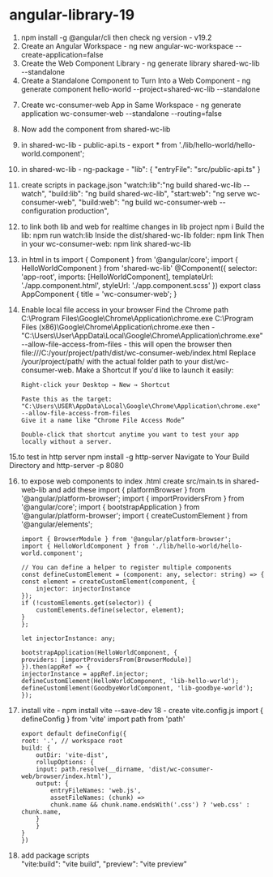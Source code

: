 # angular-library-19

1. npm install -g @angular/cli then check ng version - v19.2
2. Create an Angular Workspace - ng new angular-wc-workspace --create-application=false
3. Create the Web Component Library - ng generate library shared-wc-lib --standalone
4. Create a Standalone Component to Turn Into a Web Component - ng generate component hello-world --project=shared-wc-lib --standalone
<!-- optional - 5. Create a Custom Bootstrap File for Web Component - src/bootstrap.ts 
        import { importProvidersFrom, inject } from '@angular/core';
        import { bootstrapApplication, createCustomElement } from '@angular/platform-browser';
        import { HelloWorldComponent } from './lib/hello-world/hello-world.component';
        import { BrowserAnimationsModule } from '@angular/platform-browser/animations';

        bootstrapApplication(HelloWorldComponent, {
        providers: [importProvidersFrom(BrowserAnimationsModule)],
        }).then(() => {
        const el = createCustomElement(HelloWorldComponent, {
            injector: inject(Injector),
        });
        customElements.define('hello-world', el);
        });
6. Update Library Build Options to Bundle as Web Component 
{
  "$schema": "../../node_modules/ng-packagr/ng-package.schema.json",
  "dest": "../../dist/shared-wc-lib",
  "lib": {
    "entryFile": "src/bootstrap.ts"
  }
} -->
7. Create wc-consumer-web App in Same Workspace - ng generate application wc-consumer-web --standalone --routing=false
8. Now add the component from shared-wc-lib
9. in shared-wc-lib - public-api.ts - export * from './lib/hello-world/hello-world.component';
10. in shared-wc-lib - ng-package -
"lib": {
    "entryFile": "src/public-api.ts"
}

11. create scripts in package.json
    "watch:lib":"ng build shared-wc-lib --watch",
    "build:lib": "ng build shared-wc-lib",
    "start:web": "ng serve wc-consumer-web",
    "build:web": "ng build wc-consumer-web --configuration production",
12. to link both lib and web for realtime changes in lib project 
    npm i 
    Build the lib: npm run watch:lib
    Inside the dist/shared-wc-lib folder:
    npm link
    Then in your wc-consumer-web:
    npm link shared-wc-lib
13. 
    in html
    <lib-hello-world></lib-hello-world>
    in ts 
    import { Component } from '@angular/core';
    import { HelloWorldComponent } from 'shared-wc-lib'
    @Component({
    selector: 'app-root',
    imports: [HelloWorldComponent],
    templateUrl: './app.component.html',
    styleUrl: './app.component.scss'
    })
    export class AppComponent {
    title = 'wc-consumer-web';
    }

14. Enable local file access in your browser
    Find the Chrome path 
        C:\Program Files\Google\Chrome\Application\chrome.exe
        C:\Program Files (x86)\Google\Chrome\Application\chrome.exe
        then - "C:\Users\User\AppData\Local\Google\Chrome\Application\chrome.exe" --allow-file-access-from-files - this will open the browser 
        then file:///C:/your/project/path/dist/wc-consumer-web/index.html 
            Replace /your/project/path/ with the actual folder path to your dist/wc-consumer-web.
        Make a Shortcut
        If you'd like to launch it easily:

        Right-click your Desktop → New → Shortcut

        Paste this as the target:
        "C:\Users\USER\AppData\Local\Google\Chrome\Application\chrome.exe" --allow-file-access-from-files
        Give it a name like “Chrome File Access Mode”

        Double-click that shortcut anytime you want to test your app locally without a server.


15.to test in http server 
    npm install -g http-server
    Navigate to Your Build Directory and http-server -p 8080

16. to expose web components to index .html 
    create src/main.ts in shared-web-lib and add these 
        import { platformBrowser } from '@angular/platform-browser';
        import { importProvidersFrom } from '@angular/core';
        import { bootstrapApplication } from '@angular/platform-browser';
        import { createCustomElement } from '@angular/elements';

        import { BrowserModule } from '@angular/platform-browser';
        import { HelloWorldComponent } from './lib/hello-world/hello-world.component';

        // You can define a helper to register multiple components
        const defineCustomElement = (component: any, selector: string) => {
        const element = createCustomElement(component, {
            injector: injectorInstance
        });
        if (!customElements.get(selector)) {
            customElements.define(selector, element);
        }
        };

        let injectorInstance: any;

        bootstrapApplication(HelloWorldComponent, {
        providers: [importProvidersFrom(BrowserModule)]
        }).then(appRef => {
        injectorInstance = appRef.injector;
        defineCustomElement(HelloWorldComponent, 'lib-hello-world');
        defineCustomElement(GoodbyeWorldComponent, 'lib-goodbye-world');
        });

17. install vite - npm install vite --save-dev
18 - create vite.config.js 
        import { defineConfig } from 'vite'
        import path from 'path'

        export default defineConfig({
        root: '.', // workspace root
        build: {
            outDir: 'vite-dist',
            rollupOptions: {
            input: path.resolve(__dirname, 'dist/wc-consumer-web/browser/index.html'),
            output: {
                entryFileNames: 'web.js',
                assetFileNames: (chunk) =>
                chunk.name && chunk.name.endsWith('.css') ? 'web.css' : chunk.name,
            }
            }
        }
        })
19. add package scripts    
    "vite:build": "vite build",
    "preview": "vite preview"
